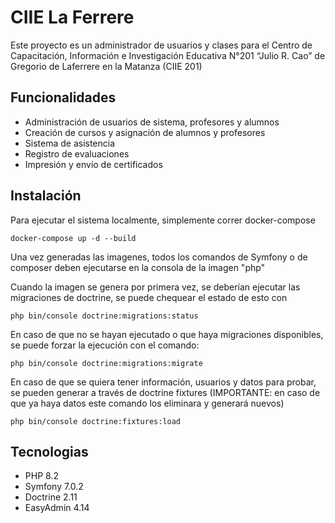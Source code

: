# CIIE La Ferrere

Este proyecto es un administrador de usuarios y clases para el Centro de Capacitación, Información e Investigación Educativa N°201 “Julio R. Cao” de Gregorio de Laferrere en la Matanza (CIIE 201)

## Funcionalidades

- Administración de usuarios de sistema, profesores y alumnos
- Creación de cursos y asignación de alumnos y profesores
- Sistema de asistencia
- Registro de evaluaciones
- Impresión y envío de certificados


## Instalación

Para ejecutar el sistema localmente, simplemente correr docker-compose

```
docker-compose up -d --build
```

Una vez generadas las imagenes, todos los comandos de Symfony o de composer deben ejecutarse en la consola de la imagen "php"

Cuando la imagen se genera por primera vez, se deberían ejecutar las migraciones de doctrine, se puede chequear el estado de esto con

```
php bin/console doctrine:migrations:status
```

En caso de que no se hayan ejecutado o que haya migraciones disponibles, se puede forzar la ejecución con el comando:

```
php bin/console doctrine:migrations:migrate
```

En caso de que se quiera tener información, usuarios y datos para probar, se pueden generar a través de doctrine fixtures (IMPORTANTE: en caso de que ya haya datos este comando los eliminara y generará nuevos)

```
php bin/console doctrine:fixtures:load
```

## Tecnologias

- PHP 8.2
- Symfony 7.0.2
- Doctrine 2.11
- EasyAdmin 4.14